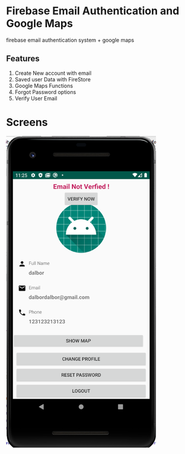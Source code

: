 # Firebase Email Authentication and Google Maps

firebase email authentication system + google maps

## Features 
1. Create New account with email
2. Saved user Data with FireStore 
3. Google Maps Functions
4. Forgot Password options
5. Verify User Email

# Screens
![](/1.png)
